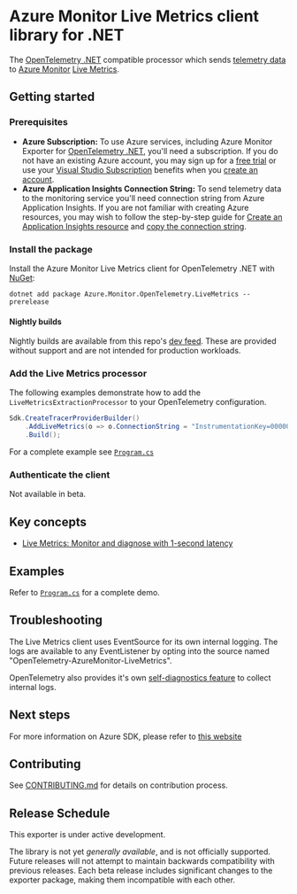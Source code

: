 # Azure Monitor Live Metrics client library for .NET

The [OpenTelemetry .NET](https://github.com/open-telemetry/opentelemetry-dotnet) compatible processor which sends [telemetry data](https://docs.microsoft.com/azure/azure-monitor/app/data-model) to [Azure Monitor](https://docs.microsoft.com/azure/azure-monitor/app/app-insights-overview) [Live Metrics](https://learn.microsoft.com/azure/azure-monitor/app/live-stream).

## Getting started

### Prerequisites

- **Azure Subscription:**  To use Azure services, including Azure Monitor Exporter for [OpenTelemetry .NET](https://github.com/open-telemetry/opentelemetry-dotnet), you'll need a subscription.  If you do not have an existing Azure account, you may sign up for a [free trial](https://azure.microsoft.com/free/dotnet/) or use your [Visual Studio Subscription](https://visualstudio.microsoft.com/subscriptions/) benefits when you [create an account](https://azure.microsoft.com/account).
- **Azure Application Insights Connection String:** To send telemetry data to the monitoring service you'll need connection string from Azure Application Insights. If you are not familiar with creating Azure resources, you may wish to follow the step-by-step guide for [Create an Application Insights resource](https://docs.microsoft.com/azure/azure-monitor/app/create-new-resource) and [copy the connection string](https://docs.microsoft.com/azure/azure-monitor/app/sdk-connection-string?tabs=net#find-your-connection-string).

### Install the package

Install the Azure Monitor Live Metrics client for OpenTelemetry .NET with [NuGet](https://www.nuget.org/):
```dotnetcli
dotnet add package Azure.Monitor.OpenTelemetry.LiveMetrics --prerelease
```

#### Nightly builds

Nightly builds are available from this repo's [dev feed](https://github.com/Azure/azure-sdk-for-net/blob/main/CONTRIBUTING.md#nuget-package-dev-feed).
These are provided without support and are not intended for production workloads.

### Add the Live Metrics processor

The following examples demonstrate how to add the `LiveMetricsExtractionProcessor` to your OpenTelemetry configuration.

```csharp
Sdk.CreateTracerProviderBuilder()
    .AddLiveMetrics(o => o.ConnectionString = "InstrumentationKey=00000000-0000-0000-0000-000000000000")
    .Build();
```

For a complete example see [`Program.cs`](https://github.com/Azure/azure-sdk-for-net/blob/main/sdk/monitor/Azure.Monitor.OpenTelemetry.LiveMetrics/tests/Azure.Monitor.OpenTelemetry.LiveMetrics.Demo/Program.cs)

### Authenticate the client

Not available in beta.

## Key concepts

- [Live Metrics: Monitor and diagnose with 1-second latency](https://learn.microsoft.com/azure/azure-monitor/app/live-stream)

## Examples

Refer to [`Program.cs`](https://github.com/Azure/azure-sdk-for-net/blob/main/sdk/monitor/Azure.Monitor.OpenTelemetry.LiveMetrics/tests/Azure.Monitor.OpenTelemetry.LiveMetrics.Demo/Program.cs) for a complete demo.

## Troubleshooting

The Live Metrics client uses EventSource for its own internal logging. The logs are available to any EventListener by opting into the source named "OpenTelemetry-AzureMonitor-LiveMetrics".

OpenTelemetry also provides it's own [self-diagnostics feature](https://github.com/open-telemetry/opentelemetry-dotnet/blob/main/src/OpenTelemetry/README.md#troubleshooting) to collect internal logs.

## Next steps

For more information on Azure SDK, please refer to [this website](https://azure.github.io/azure-sdk/)

## Contributing

See [CONTRIBUTING.md](https://github.com/Azure/azure-sdk-for-net/blob/main/CONTRIBUTING.md) for details on contribution process.

## Release Schedule

This exporter is under active development.

The library is not yet _generally available_, and is not officially supported. Future releases will not attempt to maintain backwards compatibility with previous releases. Each beta release includes significant changes to the exporter package, making them incompatible with each other.

